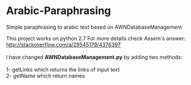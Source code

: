 # Arabic-Paraphrasing
Simple paraphrasing to arabic text based on AWNDatabaseManagement

This project works on python 2.7
For more details check Assem's answer:
http://stackoverflow.com/a/29545179/4376397
</br></br>
I have changed <b>AWNDatabaseManagement.py</b> by adding two methods:</br></br>
1- getLinks which returns the links of input text</br>
2- getName which return names</br>

